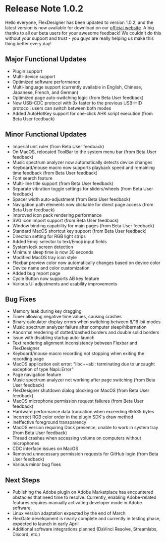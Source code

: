 # Release Note 1.0.2

Hello everyone, FlexDesigner has been updated to version 1.0.2, and the latest version is now available for download on our [official website](https://eniacelec.com/pages/software).
A big thanks to all our beta users for your awesome feedback! We couldn't do this without your support and trust - you guys are really helping us make this thing better every day!


## Major Functional Updates

- Plugin support
- Multi-device support
- Optimized software performance
- Multi-language support (currently available in English, Chinese, Japanese, French, and German)
- Optimized page auto-switching logic (from Beta User feedback)
- New USB-CDC protocol with 3x faster to the previous USB-HID protocol; users can switch between both modes
- Added AutoHotKey support for one-click AHK script execution (from Beta User feedback)

## Minor Functional Updates

- Imperial unit ruler (from Beta User feedback)
- On MacOS, relocated ToolBar to the system menu bar (from Beta User feedback)
- Music spectrum analyzer now automatically detects device changes
- Keyboard/mouse macro now supports playback speed and remaining time feedback (from Beta User feedback)
- Font search feature
- Multi-line title support (from Beta User feedback)
- Separate vibration toggle settings for sliders/wheels (from Beta User feedback)
- Spacer width auto-adjustment (from Beta User feedback)
- Navigation path elements now clickable for direct page access (from Beta User feedback)
- Improved icon pack rendering performance
- SVG icon import support (from Beta User feedback)
- Window binding capability for main pages (from Beta User feedback)
- Standard MacOS shortcut key support (from Beta User feedback)
- Direction setting for RGB light strips
- Added Emoji selector to text/Emoji input fields
- System lock screen detection
- Minimum sleep time is now 30 seconds
- Modified MacOS tray icon style
- Flexbar preview color now automatically changes based on device color
- Device name and color customization
- Added bug report page
- Cycle Button now supports AB key feature
- Various UI adjustments and usability improvements

## Bug Fixes

- Memory leak during key dragging
- Timer allowing negative time values, causing crashes
- Binary calculator display errors when switching between 8/16-bit modes
- Music spectrum analyzer failure after computer sleep/hibernation
- Abnormal rendering of dotted/dashed borders and double solid borders
- Issue with disabling startup auto-launch
- Text rendering alignment inconsistency between Flexbar and FlexDesigner
- Keyboard/mouse macro recording not stopping when exiting the recording page
- MacOS application exit error: "libc++abi: terminating due to uncaught exception of type Napi::Error"
- Page navigation feature
- Music spectrum analyzer not working after page switching (from Beta User feedback)
- FlexDesigner shutdown dialog blocking on MacOS (from Beta User feedback)
- MacOS microphone permission request failures (from Beta User feedback)
- Hardware performance data truncation when exceeding 65535 bytes
- Incorrect RGB color order in the plugin SDK's draw method
- Ineffective foreground transparency
- MacOS version requiring Dock presence, unable to work in system tray (from Beta User feedback)
- Thread crashes when accessing volume on computers without microphones
- CDC interface issues on MacOS
- Removed unnecessary permission requests for GitHub login (from Beta User feedback)
- Various minor bug fixes

## Next Steps

- Publishing the Adobe plugin on Adobe Marketplace has encountered obstacles that need time to resolve. Currently, enabling Adobe-related features requires manually activating developer mode in Adobe software.
- Linux version adaptation expected by the end of March
- FlexGate development is nearly complete and currently in testing phase, expected to launch in early April
- Additional software integrations planned (DaVinci Resolve, Streamlabs, Discord, etc.)
